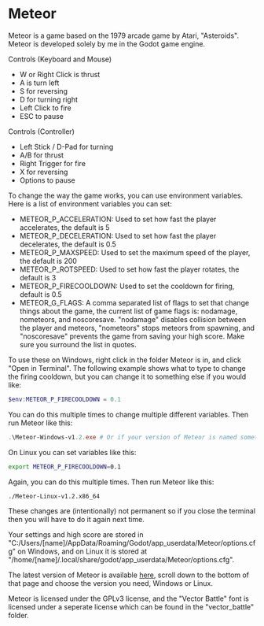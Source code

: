 # Meteor

Meteor is a game based on the 1979 arcade game by Atari, "Asteroids". Meteor is developed solely by me in the Godot game engine.

Controls (Keyboard and Mouse)

- W or Right Click is thrust
- A is turn left
- S for reversing
- D for turning right
- Left Click to fire
- ESC to pause

Controls (Controller)

- Left Stick / D-Pad for turning
- A/B for thrust
- Right Trigger for fire
- X for reversing
- Options to pause

To change the way the game works, you can use environment variables. Here is a list of environment variables you can set:

- METEOR_P_ACCELERATION: Used to set how fast the player accelerates, the default is 5
- METEOR_P_DECELERATION: Used to set how fast the player decelerates, the default is 0.5
- METEOR_P_MAXSPEED: Used to set the maximum speed of the player, the default is 200
- METEOR_P_ROTSPEED: Used to set how fast the player rotates, the default is 3
- METEOR_P_FIRECOOLDOWN: Used to set the cooldown for firing, default is 0.5
- METEOR_G_FLAGS: A comma separated list of flags to set that change things about the game, the current list of game flags is: nodamage, nometeors, and noscoresave. "nodamage" disables collision between the player and meteors, "nometeors" stops meteors from spawning, and "noscoresave" prevents the game from saving your high score. Make sure you surround the list in quotes.

To use these on Windows, right click in the folder Meteor is in, and click "Open in Terminal". The following example shows what to type to change the firing cooldown, but you can change it to something else if you would like:
```powershell
$env:METEOR_P_FIRECOOLDOWN = 0.1
```
You can do this multiple times to change multiple different variables.
Then run Meteor like this:
```powershell
.\Meteor-Windows-v1.2.exe # Or if your version of Meteor is named something else, change it to that, make sure to include the '.\' though
```
On Linux you can set variables like this:
```bash
export METEOR_P_FIRECOOLDOWN=0.1
```
Again, you can do this multiple times.
Then run Meteor like this:
```bash
./Meteor-Linux-v1.2.x86_64
```
These changes are (intentionally) not permanent so if you close the terminal then you will have to do it again next time.

Your settings and high score are stored in "C:/Users/[name]/AppData/Roaming/Godot/app_userdata/Meteor/options.cfg" on Windows, and on Linux it is stored at "/home/[name]/.local/share/godot/app_userdata/Meteor/options.cfg".


The latest version of Meteor is available [here](https://github.com/xWires/Meteor/releases/latest), scroll down to the bottom of that page and choose the version you need, Windows or Linux.

Meteor is licensed under the GPLv3 license, and the "Vector Battle" font is licensed under a seperate license which can be found in the "vector_battle" folder.

